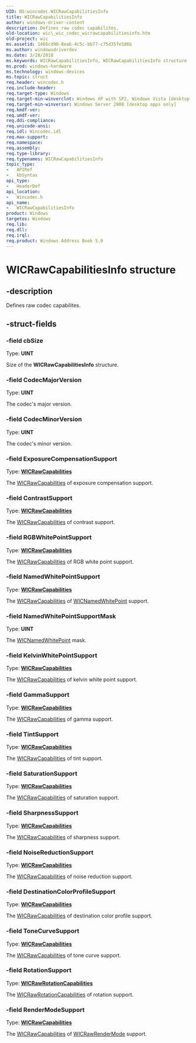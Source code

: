 ```yaml
---
UID: NS:wincodec.WICRawCapabilitiesInfo
title: WICRawCapabilitiesInfo
author: windows-driver-content
description: Defines raw codec capabilites.
old-location: wic\_wic_codec_wicrawcapabilitiesinfo.htm
old-project: wic
ms.assetid: 1466cd90-8eab-4c5c-bb77-c75d35fe586b
ms.author: windowsdriverdev
ms.date: 3/28/2018
ms.keywords: WICRawCapabilitiesInfo, WICRawCapabilitiesInfo structure [Windows Imaging Component], _wic_codec_wicrawcapabilitiesinfo, wic._wic_codec_wicrawcapabilitiesinfo, wincodec/WICRawCapabilitiesInfo
ms.prod: windows-hardware
ms.technology: windows-devices
ms.topic: struct
req.header: wincodec.h
req.include-header: 
req.target-type: Windows
req.target-min-winverclnt: Windows XP with SP2, Windows Vista [desktop apps only]
req.target-min-winversvr: Windows Server 2008 [desktop apps only]
req.kmdf-ver: 
req.umdf-ver: 
req.ddi-compliance: 
req.unicode-ansi: 
req.idl: Wincodec.idl
req.max-support: 
req.namespace: 
req.assembly: 
req.type-library: 
req.typenames: WICRawCapabilitiesInfo
topic_type:
-	APIRef
-	kbSyntax
api_type:
-	HeaderDef
api_location:
-	Wincodec.h
api_name:
-	WICRawCapabilitiesInfo
product: Windows
targetos: Windows
req.lib: 
req.dll: 
req.irql: 
req.product: Windows Address Book 5.0
---
```


# WICRawCapabilitiesInfo structure


## -description


Defines raw codec capabilites.


## -struct-fields




### -field cbSize

Type: <b>UINT</b>

Size of the <b>WICRawCapabilitiesInfo</b> structure.


### -field CodecMajorVersion

Type: <b>UINT</b>

The codec's major version.


### -field CodecMinorVersion

Type: <b>UINT</b>

The codec's minor version.


### -field ExposureCompensationSupport

Type: <b><a href="https://msdn.microsoft.com/a82edbbe-a069-4ba8-ba15-524830cdf330">WICRawCapabilities</a></b>

The <a href="https://msdn.microsoft.com/a82edbbe-a069-4ba8-ba15-524830cdf330">WICRawCapabilities</a> of exposure compensation support.


### -field ContrastSupport

Type: <b><a href="https://msdn.microsoft.com/a82edbbe-a069-4ba8-ba15-524830cdf330">WICRawCapabilities</a></b>

The <a href="https://msdn.microsoft.com/a82edbbe-a069-4ba8-ba15-524830cdf330">WICRawCapabilities</a> of contrast support.


### -field RGBWhitePointSupport

Type: <b><a href="https://msdn.microsoft.com/a82edbbe-a069-4ba8-ba15-524830cdf330">WICRawCapabilities</a></b>

The <a href="https://msdn.microsoft.com/a82edbbe-a069-4ba8-ba15-524830cdf330">WICRawCapabilities</a> of RGB white point support.


### -field NamedWhitePointSupport

Type: <b><a href="https://msdn.microsoft.com/a82edbbe-a069-4ba8-ba15-524830cdf330">WICRawCapabilities</a></b>

The <a href="https://msdn.microsoft.com/a82edbbe-a069-4ba8-ba15-524830cdf330">WICRawCapabilities</a> of <a href="https://msdn.microsoft.com/e256a6d6-a035-47c3-a82c-d9aec284de17">WICNamedWhitePoint</a> support.


### -field NamedWhitePointSupportMask

Type: <b>UINT</b>

The <a href="https://msdn.microsoft.com/e256a6d6-a035-47c3-a82c-d9aec284de17">WICNamedWhitePoint</a> mask.


### -field KelvinWhitePointSupport

Type: <b><a href="https://msdn.microsoft.com/a82edbbe-a069-4ba8-ba15-524830cdf330">WICRawCapabilities</a></b>

The <a href="https://msdn.microsoft.com/a82edbbe-a069-4ba8-ba15-524830cdf330">WICRawCapabilities</a> of kelvin white point support.


### -field GammaSupport

Type: <b><a href="https://msdn.microsoft.com/a82edbbe-a069-4ba8-ba15-524830cdf330">WICRawCapabilities</a></b>

The <a href="https://msdn.microsoft.com/a82edbbe-a069-4ba8-ba15-524830cdf330">WICRawCapabilities</a> of gamma support.


### -field TintSupport

Type: <b><a href="https://msdn.microsoft.com/a82edbbe-a069-4ba8-ba15-524830cdf330">WICRawCapabilities</a></b>

The <a href="https://msdn.microsoft.com/a82edbbe-a069-4ba8-ba15-524830cdf330">WICRawCapabilities</a> of tint support.


### -field SaturationSupport

Type: <b><a href="https://msdn.microsoft.com/a82edbbe-a069-4ba8-ba15-524830cdf330">WICRawCapabilities</a></b>

The <a href="https://msdn.microsoft.com/a82edbbe-a069-4ba8-ba15-524830cdf330">WICRawCapabilities</a> of saturation support.


### -field SharpnessSupport

Type: <b><a href="https://msdn.microsoft.com/a82edbbe-a069-4ba8-ba15-524830cdf330">WICRawCapabilities</a></b>

The <a href="https://msdn.microsoft.com/a82edbbe-a069-4ba8-ba15-524830cdf330">WICRawCapabilities</a> of sharpness support.


### -field NoiseReductionSupport

Type: <b><a href="https://msdn.microsoft.com/a82edbbe-a069-4ba8-ba15-524830cdf330">WICRawCapabilities</a></b>

The <a href="https://msdn.microsoft.com/a82edbbe-a069-4ba8-ba15-524830cdf330">WICRawCapabilities</a> of noise reduction support.


### -field DestinationColorProfileSupport

Type: <b><a href="https://msdn.microsoft.com/a82edbbe-a069-4ba8-ba15-524830cdf330">WICRawCapabilities</a></b>

The <a href="https://msdn.microsoft.com/a82edbbe-a069-4ba8-ba15-524830cdf330">WICRawCapabilities</a> of destination color profile support.


### -field ToneCurveSupport

Type: <b><a href="https://msdn.microsoft.com/a82edbbe-a069-4ba8-ba15-524830cdf330">WICRawCapabilities</a></b>

The <a href="https://msdn.microsoft.com/a82edbbe-a069-4ba8-ba15-524830cdf330">WICRawCapabilities</a> of tone curve support.


### -field RotationSupport

Type: <b><a href="https://msdn.microsoft.com/f6713652-7d38-4ac6-80d8-fd53095c50a2">WICRawRotationCapabilities</a></b>

The <a href="https://msdn.microsoft.com/f6713652-7d38-4ac6-80d8-fd53095c50a2">WICRawRotationCapabilities</a> of rotation support.


### -field RenderModeSupport

Type: <b><a href="https://msdn.microsoft.com/a82edbbe-a069-4ba8-ba15-524830cdf330">WICRawCapabilities</a></b>

The <a href="https://msdn.microsoft.com/a82edbbe-a069-4ba8-ba15-524830cdf330">WICRawCapabilities</a> of <a href="https://msdn.microsoft.com/dc020c78-a018-42ee-a500-65a743b96107">WICRawRenderMode</a> support.

